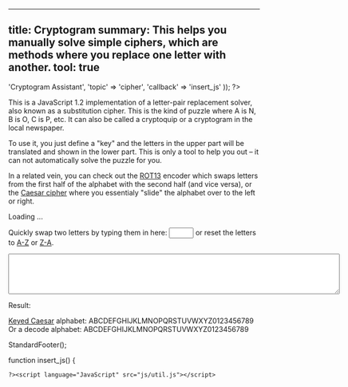 ----
title: Cryptogram
summary: This helps you manually solve simple ciphers, which are methods where you replace one letter with another.
tool: true
----

<?php

require '../../functions.inc';
StandardHeader(array(
		'title' => 'Cryptogram Assistant',
		'topic' => 'cipher',
		'callback' => 'insert_js'
	));

?>

<p>This is a JavaScript 1.2 implementation of a letter-pair replacement
solver, also known as a substitution cipher.  This is the kind of puzzle
where A is N, B is O, C is P, etc.  It can also be called a cryptoquip
or a cryptogram in the local newspaper.
<p>To use it, you just define a "key" and the letters in the upper part will
be translated and shown in the lower part.  This is only a tool to
help you out &ndash; it can not automatically solve the puzzle for you.
<p>In a related vein, you can check out the <a href="rot13.php">ROT13</a> encoder which
swaps letters from the first half of the alphabet with the second half (and
vice versa), or the <a href="caesar.php">Caesar cipher</a> where you
essentialy "slide" the alphabet over to the left or right.</p>

<form name="encoder" method=post action="#" onsubmit="return false;">
<div id='table'>Loading ...</div>
<p>Quickly swap two letters by typing them in here:  <input name=swap
type=text onkeyup="quickswap()" size=3> or reset the letters to
<a href="#" onclick="WriteTable(false, Letters); return false">A-Z</a> or
<a href="#" onclick="WriteTable(false, LettersAtbash); return false">Z-A</a>.</p>
<p><textarea name="text" rows="5" cols="80"></textarea></p>
</form>
<p>Result:</p>
<?php MakeBoxTop('center'); ?>
<div id='recode'></div>
<?php MakeBoxBottom(); ?>
<p><a href="caesar-keyed.php">Keyed Caesar</a> alphabet:
<span id="alphabet">ABCDEFGHIJKLMNOPQRSTUVWXYZ0123456789</span><br>
Or a decode alphabet: <span
id="alphabet2">ABCDEFGHIJKLMNOPQRSTUVWXYZ0123456789</span></p>
<?php

StandardFooter();


function insert_js() {

	?><script language="JavaScript" src="js/util.js"></script>
<script language="JavaScript"><!--
// This code was written by Tyler Akins and placed in the public domain.
// Feel free to use this code if you so desire.
// It would be nice if you left this header intact.  http://rumkin.com

var Letters = 'ABCDEFGHIJKLMNOPQRSTUVWXYZ0123456789';
var LettersAtbash = 'ZYXWVUTSRQPONMLKJIHGFEDCBA0123456789';
var last_alphabet = '', curr_alphabet = '';
var TableColumns = 8;
var Advanced = 0;


function InverseAlphabet(a)
{
   var s = '';
   for (var i = 0; i < Letters.length; i ++)
   {
      var idx = a.indexOf(Letters.charAt(i));
      if (idx >= 0)
         s += Letters.charAt(idx);
   }

   return s;
}

function RecalcAlphabet()
{
   var e, e2, a = '';

   for (var i = 0; i < Letters.length; i ++)
   {
      var c, e2;
      e2 = document.encoder['L_' + Letters.charAt(i)];
      if (e2)
      {
         c = e2.value.charAt(0).toUpperCase();
         if (c.length != 1)
            c = Letters.charAt(i).toUpperCase();
         e2.value = c;
      }
      a += c;
   }

   curr_alphabet = a;

   e = document.getElementById('alphabet');
   e2 = document.getElementById('alphabet2');
   if (Letters != Letters.toUpperCase() ||
       a != MakeKeyedAlphabet(a, Letters))
   {
      e.innerHTML = 'Invalid Caesar alphabet';
      e2.innerHTML = 'Not possible';
   }
   else
   {
      e2.innerHTML = a;
      e.innerHTML = InverseAlphabet(a);
   }
}

function quickswap()
{
   var s, e, i, a = Array();

   s = document.encoder.swap.value;
   if (Letters == Letters.toUpperCase())
      s = s.toUpperCase();
   if (Advanced)
   {
      var s2 = '';
      for (i = 0; i < s.length; i ++)
      {
         e = document.encoder['CHK_' + s.charAt(i)];
         if (! e || ! e.checked)
	 {
	    s2 += s.charAt(i);
	 }
      }
      s = s2;
   }
   while (s.length >= 2)
   {
      for (i = 0; i < Letters.length; i ++)
      {
         e = document.encoder['L_' + Letters.charAt(i)];
	 if (e && e.value == s.charAt(0))
	 {
	    e.value = s.charAt(1);
	 }
	 else if (e && e.value == s.charAt(1))
	 {
	    e.value = s.charAt(0);
	 }
      }
      s = s.slice(2, s.length);
   }

   document.encoder.swap.value = s;

   RecalcAlphabet();
}


function ColorizeEscape(s)
{
   var oldcolor = '';
   var out = '';
   var spaces = 0;

   if (! Advanced)
   {
      return SwapSpaces(HTMLEscape(s));
   }
   for (var i = 0; i < s.length; i ++)
   {
      var newcolor = '';
      var e = document.encoder['COL_' + s.charAt(i).toUpperCase()];
      var c;

      if (e)
      {
	 newcolor = e.value;
      }
      if (newcolor != oldcolor)
      {
	 if (oldcolor)
	 {
	    out += '</span>';
	 }
	 if (newcolor)
	 {
	    out += '<span style="background-color: ' + newcolor + '">';
	 }
	 oldcolor = newcolor;
      }
      c = HTMLEscape(s.charAt(i));
      if (c == ' ')
      {
         if (spaces == 0)
	 {
	    spaces = 1;
	 }
	 else
	 {
	    spaces = 0;
	    c = '&nbsp;';
	 }
      }
      else
      {
         spaces = 0;
      }
      out += c;
   }
   if (oldcolor)
   {
      out += '</span>';
   }

   return out;
}


function Cryptogram(text, lett, changed)
{
   var t_in, t_out, i, idx, c, o = '';

   t_in = lett;
   t_out = changed;
   if (lett == lett.toUpperCase())
   {
      t_in += lett.toLowerCase();
      t_out += changed.toLowerCase();
   }

   for (i = 0; i < text.length; i ++)
   {
      c = text.charAt(i);
      idx = t_in.indexOf(c);
      if (idx < 0)
      {
         o += c;
      }
      else
      {
         o += t_out.charAt(idx);
      }
   }

   return o;
}


function upd()
{
   var e, unchanged;

   unchanged = IsUnchanged(document.encoder.text);
   if (unchanged && curr_alphabet == last_alphabet)
   {
      window.setTimeout('upd()', 100);
      return;
   }

   ResizeTextArea(document.encoder.text);

   last_alphabet = curr_alphabet;

   e = document.getElementById('recode');

   if (document.encoder.text.value == '')
   {
      e.innerHTML = 'Enter some text and watch it change here.';
   }
   else
   {
      e.innerHTML = ColorizeEscape(Cryptogram(document.encoder.text.value,
	Letters, last_alphabet));
   }

   window.setTimeout('upd()', 100);
}


function LockField(n)
{
   var e_chk, e_fld;

   e_chk = document.encoder[n];

   if (! e_chk)
   {
      return;
   }

   n = n.slice(4, n.length);

   e_fld = document.encoder['L_' + n];

   if (! e_fld)
   {
      return;
   }

   e_fld.disabled = e_chk.checked;
}


function Colorize(n, v)
{
   var e;

   last_alphabet = '';
   n = n.slice(4, n.length);
   e = document.encoder['L_' + n];

   if (e)
   {
      e.style.backgroundColor = v;
   }

   e = document.encoder['L_' + n];

   if (e_fld)
   {
      e.style.backgroundColor = v;
   }
}


function WriteTable(AdvMode, LettersToSet)
{
   var e = document.getElementById('table');
   var s = '', i;

   Advanced = AdvMode;

   s = '<table align=center>';
   for (i = 0; i < Letters.length; i ++)
   {
      var c = Letters.charAt(i);
	  var cVal = LettersToSet.charAt(i);

      if (i % TableColumns == 0)
      {
         s += '<tr>';
      }

      s += '<td align=right><b>' + c + ':</b> <input type=text name=L_' +
         c + ' value="' + cVal + '" size=2 onblur="RecalcAlphabet()">';

      if (Advanced)
      {
         s += '<br><span style="font-size: 0.8em">&nbsp; Lock: ' +
	    '<input type=checkbox style="font-size: 0.8em" name="CHK_' + c +
	    '" onClick="LockField(this.name)">';
	 s += '<br><select style="font-size: 0.8em" name="COL_' + c +
	    '" onClick="Colorize(this.name, this.value)">';
<?php

	foreach (array(
			'white' => 'White',
			'#FF9999' => 'Red',
			'pink' => 'Pink',
			'#FF7F50' => 'Coral',
			'#F4A460' => 'Sand',
			'#DEB887' => 'Wood',
			'#F0E68C' => 'Khaki',
			'yellow' => 'Yellow',
			'#7FFF00' => 'Lime',
			'lightgreen' => 'Lt. Green',
			'cyan' => 'Cyan',
			'LightBlue' => 'Lt. Blue',
			'aqua' => 'Aqua',
			'violet' => 'Violet',
			'#c0c0c0' => 'Silver'
		) as $k => $v) {
		echo 's += \'<option value="' . $k . '" style="background-color: ' . $k . '">' . htmlspecialchars($v) . '</option>\';' . "\n";
	}

	?>

	 s += '</select></span>';
      }

      s += '</td>';

      if (i % TableColumns == TableColumns - 1)
      {
         s += '</tr>';
      }
   }

   while (i % TableColumns != 0)
   {
      s += '<td>&nbsp;</td>';

      if (i % TableColumns == TableColumns - 1)
      {
         s += '</tr>';
      }

      i ++;
   }

   if (! Advanced)
   {
      s += '<tr><td align=center colspan=' + TableColumns + '>' +
         '<font size="-1">' +
         '<a href="#" onclick="WriteTable(true, Letters);">' +
	 'Advanced View</a></font></td></tr>';
   }

   s += '</table>';

   e.innerHTML = s;

   RecalcAlphabet();
}


function start_update()
{
   if (! document.getElementById)
   {
      alert('Sorry, you need a newer browser.');
      return;
   }

   if ((! document.Util_Loaded) ||
       (! document.getElementById('recode')) ||
       (! document.getElementById('table')) ||
       (! document.getElementById('alphabet')))
   {
      window.setTimeout('start_update()', 100);
      return;
   }

   WriteTable(false, Letters);

   upd();
}

window.setTimeout('start_update()', 100);

// --></script>
<?php
}

